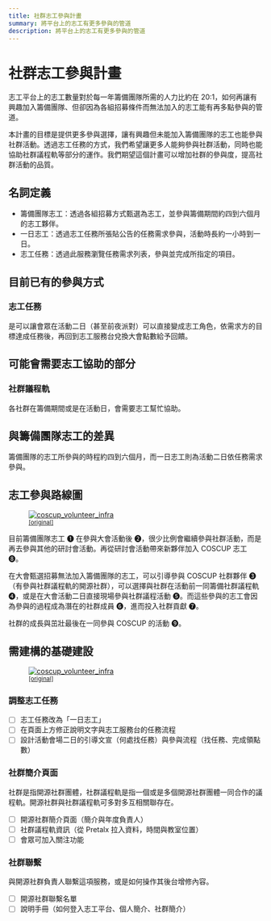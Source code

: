 ```yaml
---
title: 社群志工參與計畫
summary: 將平台上的志工有更多參與的管道
description: 將平台上的志工有更多參與的管道
---
```


# 社群志工參與計畫

志工平台上的志工數量對於每一年籌備團隊所需的人力比約在 20:1，如何再讓有興趣加入籌備團隊、但卻因為各組招募條件而無法加入的志工能有再多點參與的管道。

本計畫的目標是提供更多參與選擇，讓有興趣但未能加入籌備團隊的志工也能參與社群活動。透過志工任務的方式，我們希望讓更多人能夠參與社群活動，同時也能協助社群議程軌等部分的運作。我們期望這個計畫可以增加社群的參與度，提高社群活動的品質。

## 名詞定義

- 籌備團隊志工：透過各組招募方式甄選為志工，並參與籌備期間約四到六個月的志工夥伴。
- 一日志工：透過志工任務所張貼公告的任務需求參與，活動時長約一小時到一日。
- 志工任務：透過此服務瀏覽任務需求列表，參與並完成所指定的項目。

## 目前已有的參與方式

### 志工任務

是可以讓會眾在活動二日（甚至前夜派對）可以直接變成志工角色，依需求方的目標達成任務後，再回到志工服務台兌換大會點數給予回饋。

## 可能會需要志工協助的部分

### 社群議程軌

各社群在籌備期間或是在活動日，會需要志工幫忙協助。

## 與籌備團隊志工的差異

籌備團隊的志工所參與的時程約四到六個月，而一日志工則為活動二日依任務需求參與。

## 志工參與路線圖

<figure markdown>
  <a href="https://volunteer.coscup.org/doc/docs_community_volunteers_plan.svg">
    <img alt="coscup_volunteer_infra" src="https://volunteer.coscup.org/doc/docs_community_volunteers_plan.svg">
  </a>
  <figcaption><small><a href="https://volunteer.coscup.org/doc/docs_community_volunteers_plan.svg">[original]</a></small></figcaption>
</figure>

目前籌備團隊志工 ➊ 在參與大會活動後 ➋，很少比例會繼續參與社群活動，而是再去參與其他的研討會活動。再從研討會活動帶來新夥伴加入 COSCUP 志工 ➑。

在大會甄選招募無法加入籌備團隊的志工，可以引導參與 COSCUP 社群夥伴 ➌（有參與社群議程軌的開源社群），可以選擇與社群在活動前一同籌備社群議程軌 ➍，或是在大會活動二日直接現場參與社群議程活動 ➎。而這些參與的志工會因為參與的過程成為潛在的社群成員 ➏，進而投入社群貢獻 ➐。

社群的成長與茁壯最後在一同參與 COSCUP 的活動 ➒。

## 需建構的基礎建設

<figure markdown>
  <a href="https://volunteer.coscup.org/doc/docs_community_volunteers_plan_build.svg">
    <img alt="coscup_volunteer_infra" src="https://volunteer.coscup.org/doc/docs_community_volunteers_plan_build.svg">
  </a>
  <figcaption><small><a href="https://volunteer.coscup.org/doc/docs_community_volunteers_plan_build.svg">[original]</a></small></figcaption>
</figure>

### 調整志工任務

- [ ] 志工任務改為「一日志工」
- [ ] 在頁面上方修正說明文字與志工服務台的任務流程
- [ ] 設計活動會場二日的引導文宣（何處找任務）與參與流程（找任務、完成領點數）

### 社群簡介頁面

社群是指開源社群團體，社群議程軌是指一個或是多個開源社群團體一同合作的議程軌。開源社群與社群議程軌可多對多互相關聯存在。

- [ ] 開源社群簡介頁面（簡介與年度負責人）
- [ ] 社群議程軌資訊（從 Pretalx 拉入資料，時間與教室位置）
- [ ] 會眾可加入關注功能

### 社群聯繫

與開源社群負責人聯繫這項服務，或是如何操作其後台增修內容。

- [ ] 開源社群聯繫名單
- [ ] 說明手冊（如何登入志工平台、個人簡介、社群簡介）
